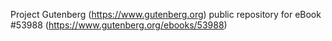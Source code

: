 Project Gutenberg (https://www.gutenberg.org) public repository for
eBook #53988 (https://www.gutenberg.org/ebooks/53988)
